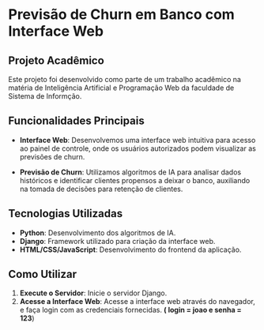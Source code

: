 # Previsão de Churn em Banco com Interface Web

## Projeto Acadêmico

Este projeto foi desenvolvido como parte de um trabalho acadêmico na matéria de Inteligência Artificial e Programação Web da faculdade de Sistema de Informção.

## Funcionalidades Principais

- **Interface Web**: Desenvolvemos uma interface web intuitiva para acesso ao painel de controle, onde os usuários autorizados podem visualizar as previsões de churn.

- **Previsão de Churn**: Utilizamos algoritmos de IA para analisar dados históricos e identificar clientes propensos a deixar o banco, auxiliando na tomada de decisões para retenção de clientes.

## Tecnologias Utilizadas

- **Python**: Desenvolvimento dos algoritmos de IA.
- **Django**: Framework utilizado para criação da interface web.
- **HTML/CSS/JavaScript**: Desenvolvimento do frontend da aplicação.

## Como Utilizar
1. **Execute o Servidor**: Inicie o servidor Django.
2. **Acesse a Interface Web**: Acesse a interface web através do navegador, e faça login com as credenciais fornecidas. **( login = joao e senha = 123**)
